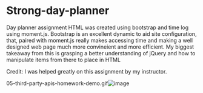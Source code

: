 # Strong-day-planner

Day planner assignment HTML was created using bootstrap and time log using moment.js. Bootstrap is an excellent dynamic to aid site configuration, that, paired with moment.js really makes accessing time and making a well designed web page much more convineient and more efficient. My biggest takeaway from this is grasping a better understanding of jQuery and how to manipulate items from there to place in HTML

Credit: I was helped greatly on this assignment by my instructor.



05-third-party-apis-homework-demo.gif![image](https://user-images.githubusercontent.com/79662753/116635827-02242100-a91d-11eb-95e3-4caabf7fdbee.png)
